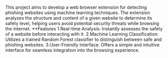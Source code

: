 This project aims to develop a web browser extension for detecting phishing websites using machine learning techniques. 
The extension analyzes the structure and content of a given website to determine its safety level, helping users avoid potential security threats while browsing the internet.
**Features
1.Real-time Analysis: Instantly assesses the safety of a website before interacting with it.
2.Machine Learning Classification: Utilizes a trained Random Forest classifier to distinguish between safe and phishing websites.
3.User-Friendly Interface: Offers a simple and intuitive interface for seamless integration into the browsing experience.
